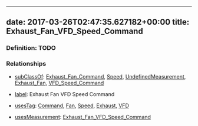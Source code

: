 
---
date: 2017-03-26T02:47:35.627182+00:00
title: Exhaust_Fan_VFD_Speed_Command
---
### Definition: TODO

### Relationships

* [subClassOf](http://www.w3.org/2000/01/rdf-schema#subClassOf): [Exhaust_Fan_Command](https://brickschema.org/schema/1.0/Brick#Exhaust_Fan_Command), [Speed](https://brickschema.org/schema/1.0/Brick#Speed), [UndefinedMeasurement](https://brickschema.org/schema/1.0/Brick#UndefinedMeasurement), [Exhaust_Fan](https://brickschema.org/schema/1.0/Brick#Exhaust_Fan), [VFD_Speed_Command](https://brickschema.org/schema/1.0/Brick#VFD_Speed_Command)

* [label](http://www.w3.org/2000/01/rdf-schema#label): Exhaust Fan VFD Speed Command

* [usesTag](https://brickschema.org/schema/1.0/BrickFrame#usesTag): [Command](https://brickschema.org/schema/1.0/BrickTag#Command), [Fan](https://brickschema.org/schema/1.0/BrickTag#Fan), [Speed](https://brickschema.org/schema/1.0/BrickTag#Speed), [Exhaust](https://brickschema.org/schema/1.0/BrickTag#Exhaust), [VFD](https://brickschema.org/schema/1.0/BrickTag#VFD)

* [usesMeasurement](https://brickschema.org/schema/1.0/BrickFrame#usesMeasurement): [Exhaust_Fan_VFD_Speed_Command](https://brickschema.org/schema/1.0/Brick#Exhaust_Fan_VFD_Speed_Command)
